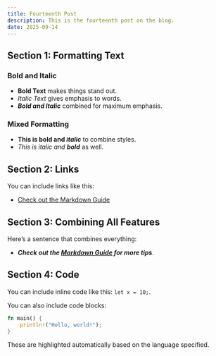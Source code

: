 ```yaml
---
title: Fourteenth Post
description: This is the fourteenth post on the blog.
date: 2025-09-14
---
```


## Section 1: Formatting Text

### Bold and Italic

- **Bold Text** makes things stand out.
- _Italic Text_ gives emphasis to words.
- **_Bold and Italic_** combined for maximum emphasis.

### Mixed Formatting

- **This is bold and _italic_** to combine styles.
- _This is italic and **bold**_ as well.

## Section 2: Links

You can include links like this:

- [Check out the Markdown Guide](https://www.markdownguide.org/)

## Section 3: Combining All Features

Here’s a sentence that combines everything:

- **_Check out the [Markdown Guide](https://www.markdownguide.org/) for more tips_**.

## Section 4: Code

You can include inline code like this: `let x = 10;`.

You can also include code blocks:

```rust
fn main() {
    println!("Hello, world!");
}
```

These are highlighted automatically based on the language specified.
